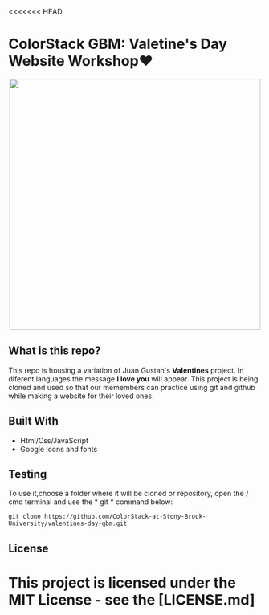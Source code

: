 <<<<<<< HEAD
# ColorStack GBM: Valetine's Day Website Workshop❤️
<p align="center">
<img src="./new_preview.gif" width=500>
</p>

## What is this repo?
This repo is housing a variation of Juan Gustah's **Valentines** project. In diferent languages the message **I love you** will appear. This project is being cloned and used so that our memembers can practice using git and github while making a website for their loved
ones.

## Built With

* Html/Css/JavaScript
* Google Icons and fonts

## Testing

To use it,choose a folder where it will be cloned or repository, open the / cmd terminal and use the * git * command below:
```
git clone https://github.com/ColorStack-at-Stony-Brook-University/valentines-day-gbm.git
```

## License
This project is licensed under the MIT License - see the [LICENSE.md]
=======
